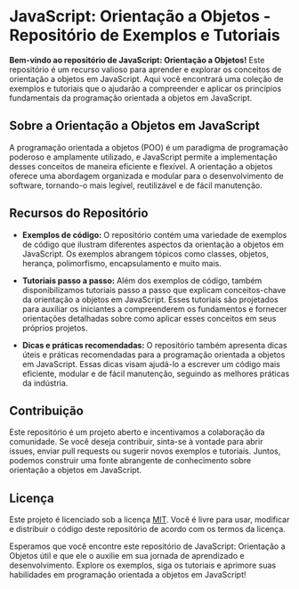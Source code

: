 # JavaScript: Orientação a Objetos - Repositório de Exemplos e Tutoriais

**Bem-vindo ao repositório de JavaScript: Orientação a Objetos!** Este repositório é um recurso valioso para aprender e explorar os conceitos de orientação a objetos em JavaScript. Aqui você encontrará uma coleção de exemplos e tutoriais que o ajudarão a compreender e aplicar os princípios fundamentais da programação orientada a objetos em JavaScript.

## Sobre a Orientação a Objetos em JavaScript

A programação orientada a objetos (POO) é um paradigma de programação poderoso e amplamente utilizado, e JavaScript permite a implementação desses conceitos de maneira eficiente e flexível. A orientação a objetos oferece uma abordagem organizada e modular para o desenvolvimento de software, tornando-o mais legível, reutilizável e de fácil manutenção.

## Recursos do Repositório

- **Exemplos de código:** O repositório contém uma variedade de exemplos de código que ilustram diferentes aspectos da orientação a objetos em JavaScript. Os exemplos abrangem tópicos como classes, objetos, herança, polimorfismo, encapsulamento e muito mais.

- **Tutoriais passo a passo:** Além dos exemplos de código, também disponibilizamos tutoriais passo a passo que explicam conceitos-chave da orientação a objetos em JavaScript. Esses tutoriais são projetados para auxiliar os iniciantes a compreenderem os fundamentos e fornecer orientações detalhadas sobre como aplicar esses conceitos em seus próprios projetos.

- **Dicas e práticas recomendadas:** O repositório também apresenta dicas úteis e práticas recomendadas para a programação orientada a objetos em JavaScript. Essas dicas visam ajudá-lo a escrever um código mais eficiente, modular e de fácil manutenção, seguindo as melhores práticas da indústria.

## Contribuição

Este repositório é um projeto aberto e incentivamos a colaboração da comunidade. Se você deseja contribuir, sinta-se à vontade para abrir issues, enviar pull requests ou sugerir novos exemplos e tutoriais. Juntos, podemos construir uma fonte abrangente de conhecimento sobre orientação a objetos em JavaScript.

## Licença

Este projeto é licenciado sob a licença [MIT](https://opensource.org/licenses/MIT). Você é livre para usar, modificar e distribuir o código deste repositório de acordo com os termos da licença.

Esperamos que você encontre este repositório de JavaScript: Orientação a Objetos útil e que ele o auxilie em sua jornada de aprendizado e desenvolvimento. Explore os exemplos, siga os tutoriais e aprimore suas habilidades em programação orientada a objetos em JavaScript!
